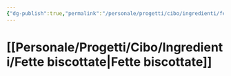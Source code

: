 ```yaml
---
{"dg-publish":true,"permalink":"/personale/progetti/cibo/ingredienti/fette-biscottate/"}
---
```


# [[Personale/Progetti/Cibo/Ingredienti/Fette biscottate\|Fette biscottate]]

